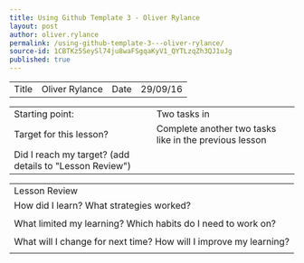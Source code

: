 ```yaml
---
title: Using Github Template 3 - Oliver Rylance
layout: post
author: oliver.rylance
permalink: /using-github-template-3---oliver-rylance/
source-id: 1CBTKz5SeySl74ju8waFSgqaKyV1_QYTLzqZh3QJ1uJg
published: true
---
```

<table>
  <tr>
    <td>Title</td>
    <td>Oliver Rylance</td>
    <td>Date</td>
    <td>29/09/16</td>
  </tr>
</table>


<table>
  <tr>
    <td>Starting point:</td>
    <td>Two tasks in</td>
  </tr>
  <tr>
    <td>Target for this lesson?</td>
    <td>Complete another two tasks like in the previous lesson</td>
  </tr>
  <tr>
    <td>Did I reach my target? 
(add details to "Lesson Review")</td>
    <td></td>
  </tr>
</table>


<table>
  <tr>
    <td>Lesson Review</td>
  </tr>
  <tr>
    <td>How did I learn? What strategies worked?</td>
  </tr>
  <tr>
    <td></td>
  </tr>
  <tr>
    <td>What limited my learning? Which habits do I need to work on? </td>
  </tr>
  <tr>
    <td></td>
  </tr>
  <tr>
    <td>What will I change for next time? How will I improve my learning?</td>
  </tr>
  <tr>
    <td></td>
  </tr>
</table>


